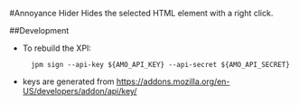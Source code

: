 #Annoyance Hider
Hides the selected HTML element with a right click.




##Development

* To rebuild the XPI:

        jpm sign --api-key ${AMO_API_KEY} --api-secret ${AMO_API_SECRET}

* keys are generated from https://addons.mozilla.org/en-US/developers/addon/api/key/

